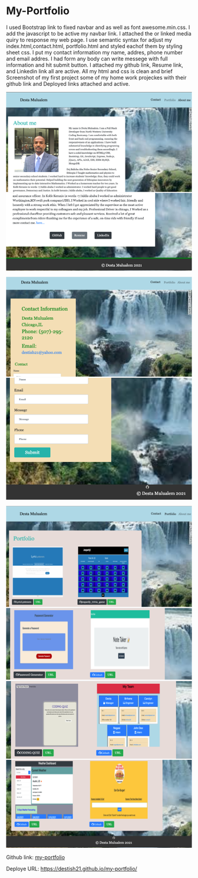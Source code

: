 # My-Portfolio

I used Bootstrap link to fixed navbar and as well as font awesome.min.css.
I add the javascript to be active my navbar link.
I attached the or linked media quiry to response my web page.
I use semantic syntax for adjust my index.html,contact.html, portfolio.html and styled eachof them by styling sheet css.
I put my contact information my name, addres, phone number and email addres.
I had form any body can write messege with full information and hit submit button.
I attached my github link, Resume link, and Linkedin link all are active.
All my html and css is clean and brief
Screenshot of my first project some of my home work projeckes with their github link and Deployed links attached and active.

![my-portfolio](./assets/Images/Aboutme-1.png)
![my-portfolio](./assets/Images/Aboutme-2.png)

![my-portfolio](./assets/Images/Contact-1.png)
![my-portfolio](./assets/Images/Contact-2.png)

![my-portfolio](./assets/Images/Uportfolio-1.png)
![my-portfolio](./assets/Images/Uportfolio-2.png)
![my-portfolio](./assets/Images/Uportfolio-3.png)
![my-portfolio](./assets/Images/Uportfolio-4.png)

Github link: [my-portfolio](https://github.com/destish21/my-portfolio)

Deploye URL: https://destish21.github.io/my-portfolio/
